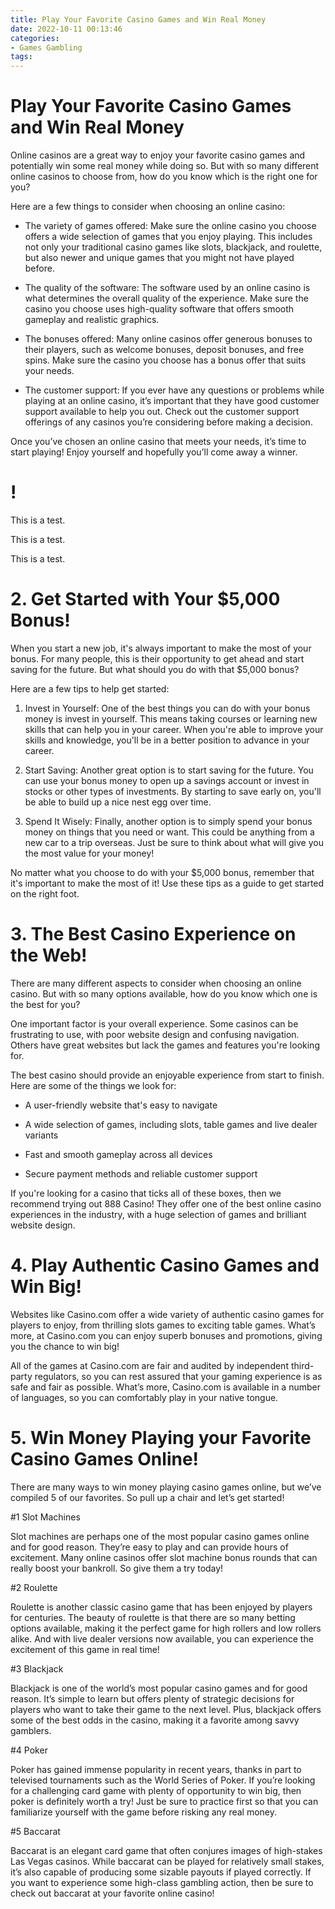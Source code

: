 ```yaml
---
title: Play Your Favorite Casino Games and Win Real Money
date: 2022-10-11 00:13:46
categories:
- Games Gambling
tags:
---
```



#  Play Your Favorite Casino Games and Win Real Money

Online casinos are a great way to enjoy your favorite casino games and potentially win some real money while doing so. But with so many different online casinos to choose from, how do you know which is the right one for you?

Here are a few things to consider when choosing an online casino:

- The variety of games offered: Make sure the online casino you choose offers a wide selection of games that you enjoy playing. This includes not only your traditional casino games like slots, blackjack, and roulette, but also newer and unique games that you might not have played before.

- The quality of the software: The software used by an online casino is what determines the overall quality of the experience. Make sure the casino you choose uses high-quality software that offers smooth gameplay and realistic graphics.

- The bonuses offered: Many online casinos offer generous bonuses to their players, such as welcome bonuses, deposit bonuses, and free spins. Make sure the casino you choose has a bonus offer that suits your needs.

- The customer support: If you ever have any questions or problems while playing at an online casino, it’s important that they have good customer support available to help you out. Check out the customer support offerings of any casinos you’re considering before making a decision.

Once you’ve chosen an online casino that meets your needs, it’s time to start playing! Enjoy yourself and hopefully you’ll come away a winner.

# !

This is a test.

This is a test.

This is a test.

# 2. Get Started with Your $5,000 Bonus!

When you start a new job, it's always important to make the most of your bonus. For many people, this is their opportunity to get ahead and start saving for the future. But what should you do with that $5,000 bonus?

Here are a few tips to help get started:

1. Invest in Yourself: One of the best things you can do with your bonus money is invest in yourself. This means taking courses or learning new skills that can help you in your career. When you're able to improve your skills and knowledge, you'll be in a better position to advance in your career.

2. Start Saving: Another great option is to start saving for the future. You can use your bonus money to open up a savings account or invest in stocks or other types of investments. By starting to save early on, you'll be able to build up a nice nest egg over time.

3. Spend It Wisely: Finally, another option is to simply spend your bonus money on things that you need or want. This could be anything from a new car to a trip overseas. Just be sure to think about what will give you the most value for your money!

No matter what you choose to do with your $5,000 bonus, remember that it's important to make the most of it! Use these tips as a guide to get started on the right foot.

# 3. The Best Casino Experience on the Web!

There are many different aspects to consider when choosing an online casino. But with so many options available, how do you know which one is the best for you?

One important factor is your overall experience. Some casinos can be frustrating to use, with poor website design and confusing navigation. Others have great websites but lack the games and features you're looking for.

The best casino should provide an enjoyable experience from start to finish. Here are some of the things we look for:

- A user-friendly website that's easy to navigate

- A wide selection of games, including slots, table games and live dealer variants

- Fast and smooth gameplay across all devices

- Secure payment methods and reliable customer support

If you're looking for a casino that ticks all of these boxes, then we recommend trying out 888 Casino! They offer one of the best online casino experiences in the industry, with a huge selection of games and brilliant website design.

# 4. Play Authentic Casino Games and Win Big!

Websites like Casino.com offer a wide variety of authentic casino games for players to enjoy, from thrilling slots games to exciting table games. What’s more, at Casino.com you can enjoy superb bonuses and promotions, giving you the chance to win big!

All of the games at Casino.com are fair and audited by independent third-party regulators, so you can rest assured that your gaming experience is as safe and fair as possible. What’s more, Casino.com is available in a number of languages, so you can comfortably play in your native tongue.

# 5. Win Money Playing your Favorite Casino Games Online!

There are many ways to win money playing casino games online, but we’ve compiled 5 of our favorites. So pull up a chair and let’s get started!

#1 Slot Machines

Slot machines are perhaps one of the most popular casino games online and for good reason. They’re easy to play and can provide hours of excitement. Many online casinos offer slot machine bonus rounds that can really boost your bankroll. So give them a try today!

#2 Roulette

Roulette is another classic casino game that has been enjoyed by players for centuries. The beauty of roulette is that there are so many betting options available, making it the perfect game for high rollers and low rollers alike. And with live dealer versions now available, you can experience the excitement of this game in real time!

#3 Blackjack

Blackjack is one of the world’s most popular casino games and for good reason. It’s simple to learn but offers plenty of strategic decisions for players who want to take their game to the next level. Plus, blackjack offers some of the best odds in the casino, making it a favorite among savvy gamblers.

#4 Poker

Poker has gained immense popularity in recent years, thanks in part to televised tournaments such as the World Series of Poker. If you’re looking for a challenging card game with plenty of opportunity to win big, then poker is definitely worth a try! Just be sure to practice first so that you can familiarize yourself with the game before risking any real money.

#5 Baccarat

Baccarat is an elegant card game that often conjures images of high-stakes Las Vegas casinos. While baccarat can be played for relatively small stakes, it’s also capable of producing some sizable payouts if played correctly. If you want to experience some high-class gambling action, then be sure to check out baccarat at your favorite online casino!
